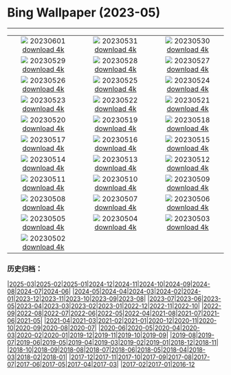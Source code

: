 # Bing Wallpaper (2023-05)
**************
| | | |
| :----: | :----: | :----: |
| ![](https://www.bing.com/th?id=OHR.WorldOtterDay_EN-US4690332709_1920x1080.jpg) 20230601 [download 4k](https://www.bing.com/th?id=OHR.WorldOtterDay_EN-US4690332709_UHD.jpg) | ![](https://www.bing.com/th?id=OHR.HiddenBeach_EN-US8990991711_1920x1080.jpg) 20230531 [download 4k](https://www.bing.com/th?id=OHR.HiddenBeach_EN-US8990991711_UHD.jpg) | ![](https://www.bing.com/th?id=OHR.LanternFloating_EN-US4433076187_1920x1080.jpg) 20230530 [download 4k](https://www.bing.com/th?id=OHR.LanternFloating_EN-US4433076187_UHD.jpg) |
| ![](https://www.bing.com/th?id=OHR.TegallalangTerrace_EN-US4296943902_1920x1080.jpg) 20230529 [download 4k](https://www.bing.com/th?id=OHR.TegallalangTerrace_EN-US4296943902_UHD.jpg) | ![](https://www.bing.com/th?id=OHR.AloeDichotomum_EN-US4149828212_1920x1080.jpg) 20230528 [download 4k](https://www.bing.com/th?id=OHR.AloeDichotomum_EN-US4149828212_UHD.jpg) | ![](https://www.bing.com/th?id=OHR.WatSriSawai_EN-US3779091241_1920x1080.jpg) 20230527 [download 4k](https://www.bing.com/th?id=OHR.WatSriSawai_EN-US3779091241_UHD.jpg) |
| ![](https://www.bing.com/th?id=OHR.SaksunFaroe_EN-US3384967997_1920x1080.jpg) 20230526 [download 4k](https://www.bing.com/th?id=OHR.SaksunFaroe_EN-US3384967997_UHD.jpg) | ![](https://www.bing.com/th?id=OHR.OldFortress_EN-US3033490074_1920x1080.jpg) 20230525 [download 4k](https://www.bing.com/th?id=OHR.OldFortress_EN-US3033490074_UHD.jpg) | ![](https://www.bing.com/th?id=OHR.WesternBoxTurtle_EN-US2880487603_1920x1080.jpg) 20230524 [download 4k](https://www.bing.com/th?id=OHR.WesternBoxTurtle_EN-US2880487603_UHD.jpg) |
| ![](https://www.bing.com/th?id=OHR.BiodiverseCostaRica_EN-US2611109244_1920x1080.jpg) 20230523 [download 4k](https://www.bing.com/th?id=OHR.BiodiverseCostaRica_EN-US2611109244_UHD.jpg) | ![](https://www.bing.com/th?id=OHR.PontdArcole_EN-US2477179777_1920x1080.jpg) 20230522 [download 4k](https://www.bing.com/th?id=OHR.PontdArcole_EN-US2477179777_UHD.jpg) | ![](https://www.bing.com/th?id=OHR.EuropeanHoneybee_EN-US0859156574_1920x1080.jpg) 20230521 [download 4k](https://www.bing.com/th?id=OHR.EuropeanHoneybee_EN-US0859156574_UHD.jpg) |
| ![](https://www.bing.com/th?id=OHR.SumatranRhino_EN-US0245305253_1920x1080.jpg) 20230520 [download 4k](https://www.bing.com/th?id=OHR.SumatranRhino_EN-US0245305253_UHD.jpg) | ![](https://www.bing.com/th?id=OHR.MuseoSoumaya_EN-US2440983924_1920x1080.jpg) 20230519 [download 4k](https://www.bing.com/th?id=OHR.MuseoSoumaya_EN-US2440983924_UHD.jpg) | ![](https://www.bing.com/th?id=OHR.CormorantBridge_EN-US1902862286_1920x1080.jpg) 20230518 [download 4k](https://www.bing.com/th?id=OHR.CormorantBridge_EN-US1902862286_UHD.jpg) |
| ![](https://www.bing.com/th?id=OHR.AmericanWetlands_EN-US1844827155_1920x1080.jpg) 20230517 [download 4k](https://www.bing.com/th?id=OHR.AmericanWetlands_EN-US1844827155_UHD.jpg) | ![](https://www.bing.com/th?id=OHR.MorroJable_EN-US1772722431_1920x1080.jpg) 20230516 [download 4k](https://www.bing.com/th?id=OHR.MorroJable_EN-US1772722431_UHD.jpg) | ![](https://www.bing.com/th?id=OHR.OdocoileusVirginianus_EN-US1668598337_1920x1080.jpg) 20230515 [download 4k](https://www.bing.com/th?id=OHR.OdocoileusVirginianus_EN-US1668598337_UHD.jpg) |
| ![](https://www.bing.com/th?id=OHR.SonnyBonoPelicans_EN-US1524460012_1920x1080.jpg) 20230514 [download 4k](https://www.bing.com/th?id=OHR.SonnyBonoPelicans_EN-US1524460012_UHD.jpg) | ![](https://www.bing.com/th?id=OHR.WildLupine_EN-US1382733552_1920x1080.jpg) 20230513 [download 4k](https://www.bing.com/th?id=OHR.WildLupine_EN-US1382733552_UHD.jpg) | ![](https://www.bing.com/th?id=OHR.FootballField_EN-US1266832046_1920x1080.jpg) 20230512 [download 4k](https://www.bing.com/th?id=OHR.FootballField_EN-US1266832046_UHD.jpg) |
| ![](https://www.bing.com/th?id=OHR.CordouanLighthouse_EN-US1179388866_1920x1080.jpg) 20230511 [download 4k](https://www.bing.com/th?id=OHR.CordouanLighthouse_EN-US1179388866_UHD.jpg) | ![](https://www.bing.com/th?id=OHR.MountCetatea_EN-US0862689024_1920x1080.jpg) 20230510 [download 4k](https://www.bing.com/th?id=OHR.MountCetatea_EN-US0862689024_UHD.jpg) | ![](https://www.bing.com/th?id=OHR.TheChaps_EN-US0810025310_1920x1080.jpg) 20230509 [download 4k](https://www.bing.com/th?id=OHR.TheChaps_EN-US0810025310_UHD.jpg) |
| ![](https://www.bing.com/th?id=OHR.SealLaughing_EN-US0742497806_1920x1080.jpg) 20230508 [download 4k](https://www.bing.com/th?id=OHR.SealLaughing_EN-US0742497806_UHD.jpg) | ![](https://www.bing.com/th?id=OHR.HwangmaesanAzaleas_EN-US0649441292_1920x1080.jpg) 20230507 [download 4k](https://www.bing.com/th?id=OHR.HwangmaesanAzaleas_EN-US0649441292_UHD.jpg) | ![](https://www.bing.com/th?id=OHR.Popocatepetl_EN-US0582960818_1920x1080.jpg) 20230506 [download 4k](https://www.bing.com/th?id=OHR.Popocatepetl_EN-US0582960818_UHD.jpg) |
| ![](https://www.bing.com/th?id=OHR.RebelBase_EN-US9162228478_1920x1080.jpg) 20230505 [download 4k](https://www.bing.com/th?id=OHR.RebelBase_EN-US9162228478_UHD.jpg) | ![](https://www.bing.com/th?id=OHR.ThreeWildebeest_EN-US9446203427_1920x1080.jpg) 20230504 [download 4k](https://www.bing.com/th?id=OHR.ThreeWildebeest_EN-US9446203427_UHD.jpg) | ![](https://www.bing.com/th?id=OHR.KlostersSerneus_EN-US9360254697_1920x1080.jpg) 20230503 [download 4k](https://www.bing.com/th?id=OHR.KlostersSerneus_EN-US9360254697_UHD.jpg) |
| ![](https://www.bing.com/th?id=OHR.KoreanBell_EN-US9211069806_1920x1080.jpg) 20230502 [download 4k](https://www.bing.com/th?id=OHR.KoreanBell_EN-US9211069806_UHD.jpg) |  |  |

### 历史归档：

|[2025-03](2025-03/2025-03.md)|[2025-02](2025-02/2025-02.md)|[2025-01](2025-01/2025-01.md)|[2024-12](2024-12/2024-12.md)|[2024-11](2024-11/2024-11.md)|[2024-10](2024-10/2024-10.md)|[2024-09](2024-09/2024-09.md)|[2024-08](2024-08/2024-08.md)|[2024-07](2024-07/2024-07.md)|[2024-06](2024-06/2024-06.md)|
|[2024-05](2024-05/2024-05.md)|[2024-04](2024-04/2024-04.md)|[2024-03](2024-03/2024-03.md)|[2024-02](2024-02/2024-02.md)|[2024-01](2024-01/2024-01.md)|[2023-12](2023-12/2023-12.md)|[2023-11](2023-11/2023-11.md)|[2023-10](2023-10/2023-10.md)|[2023-09](2023-09/2023-09.md)|[2023-08](2023-08/2023-08.md)|
|[2023-07](2023-07/2023-07.md)|[2023-06](2023-06/2023-06.md)|[2023-05](2023-05/2023-05.md)|[2023-04](2023-04/2023-04.md)|[2023-03](2023-03/2023-03.md)|[2023-02](2023-02/2023-02.md)|[2023-01](2023-01/2023-01.md)|[2022-12](2022-12/2022-12.md)|[2022-11](2022-11/2022-11.md)|[2022-10](2022-10/2022-10.md)|
|[2022-09](2022-09/2022-09.md)|[2022-08](2022-08/2022-08.md)|[2022-07](2022-07/2022-07.md)|[2022-06](2022-06/2022-06.md)|[2022-05](2022-05/2022-05.md)|[2022-04](2022-04/2022-04.md)|[2021-08](2021-08/2021-08.md)|[2021-07](2021-07/2021-07.md)|[2021-06](2021-06/2021-06.md)|[2021-05](2021-05/2021-05.md)|
|[2021-04](2021-04/2021-04.md)|[2021-03](2021-03/2021-03.md)|[2021-02](2021-02/2021-02.md)|[2021-01](2021-01/2021-01.md)|[2020-12](2020-12/2020-12.md)|[2020-11](2020-11/2020-11.md)|[2020-10](2020-10/2020-10.md)|[2020-09](2020-09/2020-09.md)|[2020-08](2020-08/2020-08.md)|[2020-07](2020-07/2020-07.md)|
|[2020-06](2020-06/2020-06.md)|[2020-05](2020-05/2020-05.md)|[2020-04](2020-04/2020-04.md)|[2020-03](2020-03/2020-03.md)|[2020-02](2020-02/2020-02.md)|[2020-01](2020-01/2020-01.md)|[2019-12](2019-12/2019-12.md)|[2019-11](2019-11/2019-11.md)|[2019-10](2019-10/2019-10.md)|[2019-09](2019-09/2019-09.md)|
|[2019-08](2019-08/2019-08.md)|[2019-07](2019-07/2019-07.md)|[2019-06](2019-06/2019-06.md)|[2019-05](2019-05/2019-05.md)|[2019-04](2019-04/2019-04.md)|[2019-03](2019-03/2019-03.md)|[2019-02](2019-02/2019-02.md)|[2019-01](2019-01/2019-01.md)|[2018-12](2018-12/2018-12.md)|[2018-11](2018-11/2018-11.md)|
|[2018-10](2018-10/2018-10.md)|[2018-09](2018-09/2018-09.md)|[2018-08](2018-08/2018-08.md)|[2018-07](2018-07/2018-07.md)|[2018-06](2018-06/2018-06.md)|[2018-05](2018-05/2018-05.md)|[2018-04](2018-04/2018-04.md)|[2018-03](2018-03/2018-03.md)|[2018-02](2018-02/2018-02.md)|[2018-01](2018-01/2018-01.md)|
|[2017-12](2017-12/2017-12.md)|[2017-11](2017-11/2017-11.md)|[2017-10](2017-10/2017-10.md)|[2017-09](2017-09/2017-09.md)|[2017-08](2017-08/2017-08.md)|[2017-07](2017-07/2017-07.md)|[2017-06](2017-06/2017-06.md)|[2017-05](2017-05/2017-05.md)|[2017-04](2017-04/2017-04.md)|[2017-03](2017-03/2017-03.md)|
|[2017-02](2017-02/2017-02.md)|[2017-01](2017-01/2017-01.md)|[2016-12](2016-12/2016-12.md)